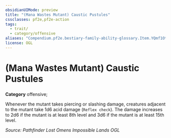 ```yaml
---
obsidianUIMode: preview
title: "(Mana Wastes Mutant) Caustic Pustules"
cssclasses: pf2e,pf2e-action
tags:
  - trait/
  - category/offensive
aliases: "Compendium.pf2e.bestiary-family-ability-glossary.Item.YQmf1Otd4xoxsSGU"
license: OGL
---
```

# (Mana Wastes Mutant) Caustic Pustules

### 

**Category** offensive; 




Whenever the mutant takes piercing or slashing damage, creatures adjacent to the mutant take 1d6 acid damage (`Reflex check`). The damage increases to 2d6 if the mutant is at least 8th level and 3d6 if the mutant is at least 15th level.

*Source: Pathfinder Lost Omens Impossible Lands*
*OGL*